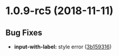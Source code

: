 <a name="1.0.9-rc5"></a>
# 1.0.9-rc5 (2018-11-11)


## Bug Fixes

- **input-with-label:** style error
  ([3b159316](https://github.com/DaoCloud/dao-style-vue/commit/3b159316ed247997e906b8b6faf03c4c495b2cba))

